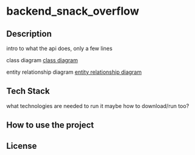 # backend_snack_overflow


## Description
intro to what the api does, only a few lines

class diagram 
[class diagram](https://github.com/edhulbert/backend_snack_overflow/blob/main/Backend%20Class%20Diagram.png?raw=true)

entity relationship diagram
[entity relationship diagram](https://github.com/edhulbert/backend_snack_overflow/blob/main/Backend%20Class%20Diagram.png)
## Tech Stack
what technologies are needed to run it
maybe how to download/run too?

## How to use the project

## License
